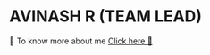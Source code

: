 # AVINASH R (TEAM LEAD)

🔭 To know more about me <a href="https://github.com/Avinashroffl"> Click here 🔗 </a>

